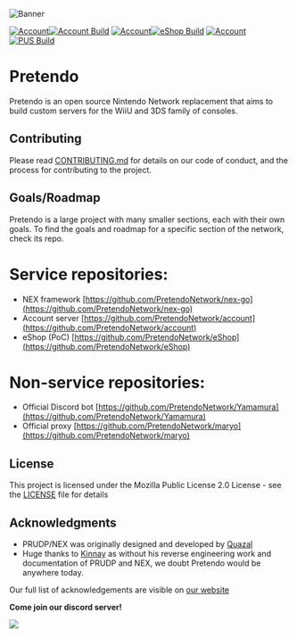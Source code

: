 ![Banner](https://cdn.discordapp.com/attachments/408723233030799362/999475543684685884/68747470733a2f2f692e696d6775722e636f6d2f5839346237574b2e706e67.png)

[![Account](https://img.shields.io/badge/account-lightgrey.svg?style=for-the-badge)![Account Build](https://img.shields.io/travis/PretendoNetwork/account.svg?style=for-the-badge)](https://github.com/PretendoNetwork/account)
[![Account](https://img.shields.io/badge/eShop-lightgrey.svg?style=for-the-badge)![eShop Build](https://img.shields.io/travis/PretendoNetwork/eShop.svg?style=for-the-badge)](https://github.com/PretendoNetwork/eShop)
[![Account](https://img.shields.io/badge/PUS-lightgrey.svg?style=for-the-badge)![PUS Build](https://img.shields.io/travis/PretendoNetwork/PUS.svg?style=for-the-badge)](https://github.com/PretendoNetwork/PUS)

# Pretendo

Pretendo is an open source Nintendo Network replacement that aims to build custom servers for the WiiU and 3DS family of consoles.

## Contributing

Please read [CONTRIBUTING.md](CONTRIBUTING.md) for details on our code of conduct, and the process for contributing to the project.

## Goals/Roadmap

Pretendo is a large project with many smaller sections, each with their own goals. To find the goals and roadmap for a specific section of the network, check its repo.

# Service repositories:
- NEX framework [https://github.com/PretendoNetwork/nex-go](https://github.com/PretendoNetwork/nex-go)
- Account server [https://github.com/PretendoNetwork/account](https://github.com/PretendoNetwork/account)
- eShop (PoC) [https://github.com/PretendoNetwork/eShop](https://github.com/PretendoNetwork/eShop)

# Non-service repositories:
- Official Discord bot [https://github.com/PretendoNetwork/Yamamura](https://github.com/PretendoNetwork/Yamamura)
- Official proxy [https://github.com/PretendoNetwork/maryo](https://github.com/PretendoNetwork/maryo)

## License

This project is licensed under the Mozilla Public License 2.0 License - see the [LICENSE](LICENSE) file for details

## Acknowledgments

* PRUDP/NEX was originally designed and developed by [Quazal](http://www.quazal.com/index.html)
* Huge thanks to [Kinnay](https://github.com/Kinnay) as without his reverse engineering work and documentation of PRUDP and NEX, we doubt Pretendo would be anywhere today.

Our full list of acknowledgements are visible on [our website](https://pretendo.network/#credits)

**Come join our discord server!**
<p align="left">
	<a href="https://invite.gg/pretendo" target="_blank">
		<img src="https://discordapp.com/api/guilds/408718485913468928/widget.png?style=banner2">
	</a>
</p>
